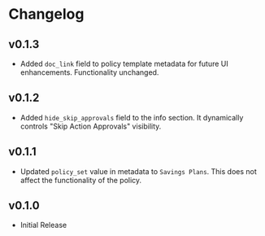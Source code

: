 # Changelog

## v0.1.3

- Added `doc_link` field to policy template metadata for future UI enhancements. Functionality unchanged.

## v0.1.2

- Added `hide_skip_approvals` field to the info section. It dynamically controls "Skip Action Approvals" visibility.

## v0.1.1

- Updated `policy_set` value in metadata to `Savings Plans`. This does not affect the functionality of the policy.

## v0.1.0

- Initial Release
